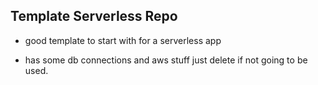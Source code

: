 ## Template Serverless Repo
- good template to start with for a serverless app

- has some db connections and aws stuff just delete if not going to be used.
